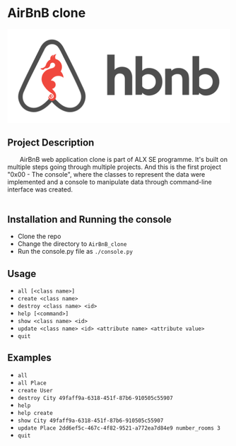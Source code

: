 <h1>AirBnB clone</h1>
<img src="hbnb_logo.png" alt="AirBnB logo" loading="lazy" style="width: 600px; height: auto;">
<h2>Project Description</h2>
<p>
&emsp;&emsp;AirBnB web application clone is part of ALX SE programme. It's built on multiple steps
going through multiple projects. And this is the first project "0x00 - The console",
where the classes to represent the data were implemented and a console to manipulate data through
command-line interface was created.<br><br>
</p>
<h2>Installation and Running the console</h2>
<ul>
<li>Clone the repo</li>
<li>Change the directory to <code>AirBnB_clone</code></li>
<li>Run the console.py file as <code>./console.py</code></li>
</ul>
<h2>Usage</h2>
<ul>
<li><code>all [&lt;class name&gt;]</code></li>
<li><code>create &lt;class name&gt;</code></li>
<li><code>destroy &lt;class name&gt; &lt;id&gt;</code></li>
<li><code>help [&lt;command&gt;]</code></li>
<li><code>show &lt;class name&gt; &lt;id&gt;</code></li>
<li><code>update &lt;class name&gt; &lt;id&gt; &lt;attribute name&gt; &lt;attribute value&gt;</code></li>
<li><code>quit</code></li>
</ul>
<h2>Examples</h2>
<ul>
<li><code>all</code></li>
<li><code>all Place</code></li>
<li><code>create User</code></li>
<li><code>destroy City 49faff9a-6318-451f-87b6-910505c55907</code></li>
<li><code>help</code></li>
<li><code>help create</code></li>
<li><code>show City 49faff9a-6318-451f-87b6-910505c55907</code></li>
<li><code>update Place 2dd6ef5c-467c-4f82-9521-a772ea7d84e9 number_rooms 3</code></li>
<li><code>quit</code></li>
</ul>